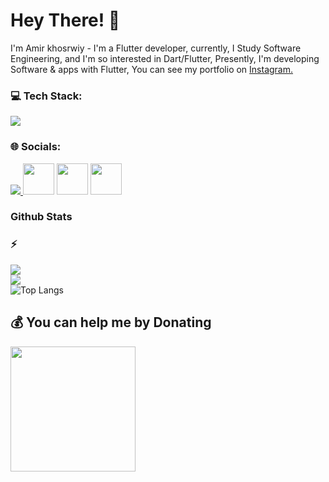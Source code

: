 # Hey There! 👋
I'm Amir khosrwiy - I'm a Flutter developer, currently, I Study Software Engineering, and I'm so interested in Dart/Flutter, Presently, I'm developing Software & apps with Flutter, You can see my portfolio on <a href="https://instagram.com/amirkhosrwiy/"> Instagram.</a>
### 💻 Tech Stack:
<a href="#">
    <img src="https://skillicons.dev/icons?i=java,html,cs,dart,flutter,figma,vscode,androidstudio,git,github&theme=light" />
  </a>
  
### 🌐 Socials:
<a href="https://www.instagram.com/amirkhosrwiy/">
    <img src="https://skillicons.dev/icons?i=instagram&theme=dark" />
  </a>
  <a href="https://t.me/expert_flutter_khosrwy" target="_blank" rel="noreferrer"><img src="https://www.freepnglogos.com/uploads/telegram-logo-4.png" height="50"  /></a>
  <a href="https://www.buymeacoffee.com/amirkhosrwiy" target="_blank" rel="noreferrer"><img src="https://cdn.dribbble.com/users/3349322/avatars/normal/ef2dbd3c4c50e2b4f7c916f1e763e5b6.jpg?1605768164" height="50"  /></a>
  <a href="https://www.linkedin.com/in/amir-khosravi-0bb66a277/" target="_blank" rel="noreferrer"><img src="https://cdn.icon-icons.com/icons2/555/PNG/512/linkedin_icon-icons.com_53609.png" height=50  ></a>
   
      
 
 
  

 <summary> <h3>Github Stats<h3>⚡</summary>
    
![](https://github-readme-stats.vercel.app/api?username=YazdanMne&include_all_commits=true&count_private=true)<br/>
![](https://github-readme-streak-stats.herokuapp.com/?user=YazdanMne)<br/>
![Top Langs](https://github-readme-stats.vercel.app/api/top-langs/?username=YazdanMne&layout=compact)

 
    
  ## 💰 You can help me by Donating
<a href="https://www.buymeacoffee.com/yazdandev"><img src="https://cdn.buymeacoffee.com/buttons/v2/default-yellow.png" width="200" /></a>
